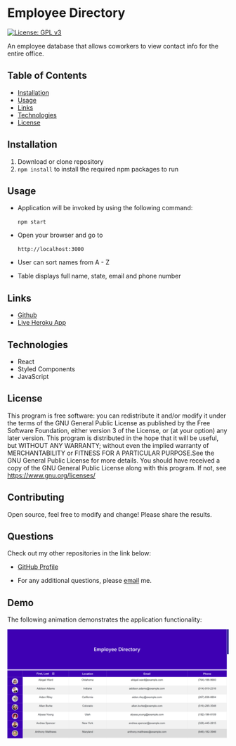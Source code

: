 # Employee Directory

[![License: GPL v3](https://img.shields.io/badge/License-GPLv3-blue.svg)](https://www.gnu.org/licenses/gpl-3.0)

An employee database that allows coworkers to view contact info for the entire office.

## Table of Contents

- [Installation](#installation)
- [Usage](#usage)
- [Links](#Links)
- [Technologies](#Technologies)
- [License](#License)

## Installation

1. Download or clone repository
2. `npm install` to install the required npm packages to run

## Usage

- Application will be invoked by using the following command:

  `npm start`

- Open your browser and go to

  `http://localhost:3000`

- User can sort names from A - Z

- Table displays full name, state, email and phone number

## Links

- [Github](https://github.com/jongomezdev/Hardware-wallet)
- [Live Heroku App](https://hardware-wallet.herokuapp.com/)

## Technologies

- React
- Styled Components
- JavaScript

## License

This program is free software: you can redistribute it and/or modify
it under the terms of the GNU General Public License as published by
the Free Software Foundation, either version 3 of the License, or
(at your option) any later version.
This program is distributed in the hope that it will be useful,
but WITHOUT ANY WARRANTY; without even the implied warranty of
MERCHANTABILITY or FITNESS FOR A PARTICULAR PURPOSE.See the
GNU General Public License for more details.
You should have received a copy of the GNU General Public License
along with this program. If not, see <https://www.gnu.org/licenses/>

## Contributing

Open source, feel free to modify and change! Please share the results.

## Questions

Check out my other repositories in the link below:

- [GitHub Profile](https://github.com/jongomezdev)

- For any additional questions, please [email](mailto:jongomezdev@gmail.com) me.

## Demo

The following animation demonstrates the application functionality:

![Screenshot](public/assets/employeedirectory.png)
